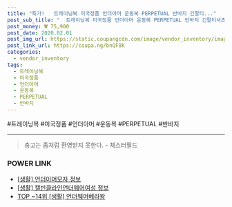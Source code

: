 ```yaml
--- 
title: "특가!   트레이닝복 미국정품 언더아머 운동복 PERPETUAL 반바지 긴팔티..." 
post_sub_title: "  트레이닝복 미국정품 언더아머 운동복 PERPETUAL 반바지 긴팔티셔츠 FITTED 해외" 
post_money: ₩ 75,900 
post_date: 2020.02.01 
post_img_url: https://static.coupangcdn.com/image/vendor_inventory/images/2018/03/20/13/9/e586e01e-f77d-4849-861e-a7ad2a43d753.jpg 
post_link_url: https://coupa.ng/bnQF8K 
categories: 
  - vendor_inventory 
tags: 
  - 트레이닝복 
  - 미국정품 
  - 언더아머 
  - 운동복 
  - PERPETUAL 
  - 반바지 
--- 
```

  #트레이닝복 #미국정품 #언더아머 #운동복 #PERPETUAL #반바지 
<hr> 

> 충고는 좀처럼 환영받지 못한다. - 체스터필드 


### POWER LINK

* <a href="https://blog.naver.com/santokki14/221770881512" target="_blank"> [생활] 언더아머모자 정보 </a>
* <a href="https://blog.naver.com/fasyy4321/221762456905" target="_blank"> [생활] 캘빈클라인언더웨어여성 정보 </a>
* <a href="https://blog.naver.com/an0733/221785383764" target="_blank"> TOP ~14위 [생활] 언더웨어베라왕</a>
